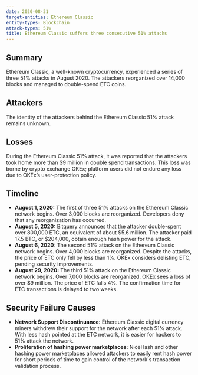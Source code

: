 ```yaml
---
date: 2020-08-31
target-entities: Ethereum Classic
entity-types: Blockchain
attack-types: 51%
title: Ethereum Classic suffers three consecutive 51% attacks
---
```


## Summary

Ethereum Classic, a well-known cryptocurrency, experienced a series of three 51% attacks in August 2020. The attackers reorganized over 14,000 blocks and managed to double-spend ETC coins.

## Attackers

The identity of the attackers behind the Ethereum Classic 51% attack remains unknown.

## Losses

During the Ethereum Classic 51% attack, it was reported that the attackers took home more than $9 million in double spend transactions. This loss was borne by crypto exchange OKEx; platform users did not endure any loss due to OKEx’s user-protection policy.

## Timeline

- **August 1, 2020:** The first of three 51% attacks on the Ethereum Classic network begins. Over 3,000 blocks are reorganized. Developers deny that any reorganization has occurred.
- **August 5, 2020:** Bitquery announces that the attacker double-spent over 800,000 ETC, an equivalent of about $5.6 million. The attacker paid 17.5 BTC, or $204,000, obtain enough hash power for the attack.
- **August 6, 2020:** The second 51% attack on the Ethereum Classic network begins. Over 4,000 blocks are reorganized. Despite the attacks, the price of ETC only fell by less than 1%. OKEx considers delisting ETC, pending security improvements.
- **August 29, 2020:** The third 51% attack on the Ethereum Classic network begins. Over 7,000 blocks are reorganized. OKEx sees a loss of over $9 million. The price of ETC falls 4%. The confirmation time for ETC transactions is delayed to two weeks.

## Security Failure Causes

- **Network Support Discontinuance:** Ethereum Classic digital currency miners withdrew their support for the network after each 51% attack. With less hash pointed at the ETC network, it is easier for hackers to 51% attack the network.
- **Proliferation of hashing power marketplaces:** NiceHash and other hashing power marketplaces allowed attackers to easily rent hash power for short periods of time to gain control of the network's transaction validation process.
